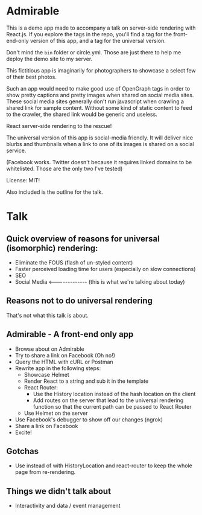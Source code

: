 # Admirable

This is a demo app made to accompany a talk on server-side rendering with React.js.
If you explore the tags in the repo, you'll find a tag for the front-end-only version
of this app, and a tag for the universal version.

Don't mind the `bin` folder or circle.yml. Those are just there to help me deploy
the demo site to my server.

This fictitious app is imaginarily for photographers to showcase a select few of their
best photos.

Such an app would need to make good use of OpenGraph tags in order to
show pretty captions and pretty images when shared on social media sites. These
social media sites generally don't run javascript when crawling a shared link
for sample content. Without some kind of static content to feed to the crawler,
the shared link would be generic and useless.

React server-side rendering to the rescue!

The universal version of this app is social-media friendly. It will deliver
nice blurbs and thumbnails when a link to one of its images is shared on a social
service.

(Facebook works. Twitter doesn't because it requires linked domains to be whitelisted.
Those are the only two I've tested)

License: MIT!

Also included is the outline for the talk.

# Talk

## Quick overview of reasons for universal (isomorphic) rendering:

  - Eliminate the FOUS (flash of un-styled content)
  - Faster perceived loading time for users (especially on slow connections)
  - SEO
  - Social Media <------------- (this is what we're talking about today)

## Reasons not to do universal rendering

  That's not what this talk is about.

## Admirable - A front-end only app

  - Browse about on Admirable
  - Try to share a link on Facebook (Oh no!)
  - Query the HTML with cURL or Postman
  - Rewrite app in the following steps:
    - Showcase Helmet
    - Render React to a string and sub it in the template
    - React Router:
      - Use the History location instead of the hash location on the client
      - Add routes on the server that lead to the universal rendering function so that the current path can be passed to React Router
    - Use Helmet on the server
  - Use Facebook's debugger to show off our changes (ngrok)
  - Share a link on Facebook
  - Excite!

## Gotchas

  - Use <Link> instead of <a> with HistoryLocation and react-router to keep the whole page from re-rendering.

## Things we didn't talk about

  - Interactivity and data / event management
